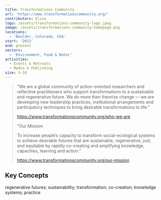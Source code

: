 ```yaml
---
title: Transformations Community
url: 'https://www.transformationscommunity.org/'
contributors: Elisa
logo: /assets/transformations-community-logo.jpeg
image: /assets/transformations-community-homepage.png
locations:
  - 'Boulder, Colorado, USA'
start: '2013'
end: present
sectors:
  - 'Environment, Food & Water'
activities:
  - Events & Retreats
  - Media & Publishing
size: 4-10
---
```

> "We are a global community of action-oriented researchers and reflective practitioners who support transformations to a sustainable and regenerative future. We do more than theorize change — we are developing new leadership practices, institutional arrangements and participatory techniques to bring desirable transformations to life."
> 
> https://www.transformationscommunity.org/who-we-are
> 
> "Our Mission
> 
> To increase people’s capacity to transform social-ecological systems to achieve desirable futures that are sustainable, regenerative, just, and equitable by rapidly co-creating and amplifying knowledge, capacities, learning and action."
> 
> https://www.transformationscommunity.org/our-mission

## Key Concepts

regenerative futures; sustainability; transformation; co-creation; knowledge systems; practice
